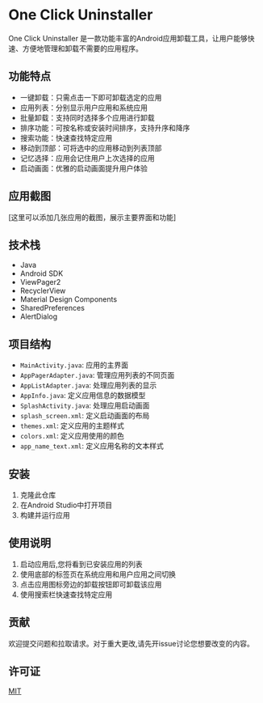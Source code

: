 # One Click Uninstaller

One Click Uninstaller 是一款功能丰富的Android应用卸载工具，让用户能够快速、方便地管理和卸载不需要的应用程序。

## 功能特点

- 一键卸载：只需点击一下即可卸载选定的应用
- 应用列表：分别显示用户应用和系统应用
- 批量卸载：支持同时选择多个应用进行卸载
- 排序功能：可按名称或安装时间排序，支持升序和降序
- 搜索功能：快速查找特定应用
- 移动到顶部：可将选中的应用移动到列表顶部
- 记忆选择：应用会记住用户上次选择的应用
- 启动画面：优雅的启动画面提升用户体验

## 应用截图

[这里可以添加几张应用的截图，展示主要界面和功能]

## 技术栈

- Java
- Android SDK
- ViewPager2
- RecyclerView
- Material Design Components
- SharedPreferences
- AlertDialog

## 项目结构

- `MainActivity.java`: 应用的主界面
- `AppPagerAdapter.java`: 管理应用列表的不同页面
- `AppListAdapter.java`: 处理应用列表的显示
- `AppInfo.java`: 定义应用信息的数据模型
- `SplashActivity.java`: 处理应用启动画面
- `splash_screen.xml`: 定义启动画面的布局
- `themes.xml`: 定义应用的主题样式
- `colors.xml`: 定义应用使用的颜色
- `app_name_text.xml`: 定义应用名称的文本样式

## 安装

1. 克隆此仓库
2. 在Android Studio中打开项目
3. 构建并运行应用

## 使用说明

1. 启动应用后,您将看到已安装应用的列表
2. 使用底部的标签页在系统应用和用户应用之间切换
3. 点击应用图标旁边的卸载按钮即可卸载该应用
4. 使用搜索栏快速查找特定应用

## 贡献

欢迎提交问题和拉取请求。对于重大更改,请先开issue讨论您想要改变的内容。

## 许可证

[MIT](https://choosealicense.com/licenses/mit/)
